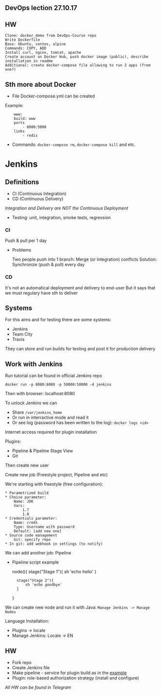 ## DevOps lection 27.10.17

## HW

	Clone: docker_demo from DevOps-Course repo
	Write Dockerfile
	Base: Ubuntu, centos, alpine
	Commands: COPY, ADD
	Install curl, nginx, tomcat, apache
	Create account on Docker Hub, push docker image (public), describe installation in readme
	Additional: create docker-compose file allowing to run 2 apps (from one?)

## Sth more about Docker

* File Docker-compose.yml can be created

Example:

		www:
		build: www
		ports
			- 8000:5000
		links
			- redis

* Commands: `docker-compose rm`, `docker-compose kill` and etc.

# Jenkins

## Definitions

* CI (Continuous Integration)
* CD (Continuous Delivery)

*Integration and Delivery are NOT the Continuous Deployment*

* Testing: unit, integration, smoke tests, regression 

### CI

Push & pull per 1 day

* Problems

	Two people push into 1 branch: Merge (or Integration) conflicts
	Solution: Synchronize (push & pull) every day

### CD

It's not an automatical deployment and delivery to end-user
But it says that we must regulary have sth to deliver

## Systems

For this aims and for testing there are some systems:

* Jenkins
* Team City
* Travis

They can store and run builds for testing and post it for production delivery

## Work with Jenkins

Run tutorial can be found in official Jenkins repo

	docker run -p 8080:8080 -p 50000:50000 -d jenkins

Then with browser: localhost:8080

To unlock Jenkins we can

* Share `/var/jenkins_home`
* Or run in interractive mode and read it
* Or see log (password has been written to the log): `docker logs <id>`

Internet access required for plugin installation

Plugins:

* Pipeline & Pipeline Stage View
* Git

Then create new user

Create new job (Freestyle project, Pipeline and etc)

We're starting with freestyle (free configuration):
	
	* Parametrized build
	* Choise parameter: 
		Name: JDK
		Vars:
			1.7
			1.8
	* Credentials parameter:
		Name: creds
		Type: Username with password
		Default: [add new one]
	* Source code management
		Git: specify repo	
	* In git: add webhook in settings (to notify)

We can add another job: Pipeline

* Pipeline script example

	node(){
	    stage("Stage 1"){
	        sh 'echo hello'
	    }
	    
	    stage("Stage 2"){
	        sh 'echo goodbye'
	    }
	}

We can create new node and run it with Java: `Manage Jenkins -> Manage Nodes`

Language Installation: 

* Plugins -> locale
* Manage Jenkins: Locale -> EN

## HW

* Fork repo
* Create Jenkins file
* Make pipeline - service for plugin build as in the [example](https://github.com/jenkinsci/robot-plugin)
* Plugin: role-based authorization strategy (install and configure)

*All HW can be found in Telegram*